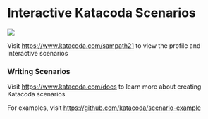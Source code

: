 # Interactive Katacoda Scenarios

[![](http://shields.katacoda.com/katacoda/sampath21/count.svg)](https://www.katacoda.com/sampath21 "Get your profile on Katacoda.com")

Visit https://www.katacoda.com/sampath21 to view the profile and interactive scenarios

### Writing Scenarios
Visit https://www.katacoda.com/docs to learn more about creating Katacoda scenarios

For examples, visit https://github.com/katacoda/scenario-example

